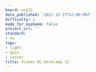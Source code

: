 ```yaml
---
board: esp32
date_published: '2021-12-27T12:00:00Z'
difficulty: 1
made_for_esphome: false
project_url: ''
standard:
- eu
tags:
- light
- gpio
- sensor
title: Xiaomi Mi Desklamp 1S
---
```


